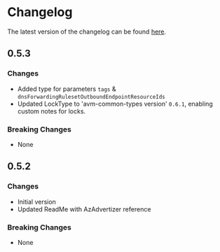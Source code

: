 # Changelog

The latest version of the changelog can be found [here](https://github.com/Azure/bicep-registry-modules/blob/main/avm/res/network/dns-forwarding-ruleset/CHANGELOG.md).

## 0.5.3

### Changes

- Added type for parameters `tags` & `dnsForwardingRulesetOutboundEndpointResourceIds`
- Updated LockType to 'avm-common-types version' `0.6.1`, enabling custom notes for locks.

### Breaking Changes

- None

## 0.5.2

### Changes

- Initial version
- Updated ReadMe with AzAdvertizer reference

### Breaking Changes

- None
